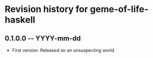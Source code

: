 # Revision history for geme-of-life-haskell

## 0.1.0.0 -- YYYY-mm-dd

* First version. Released on an unsuspecting world.
